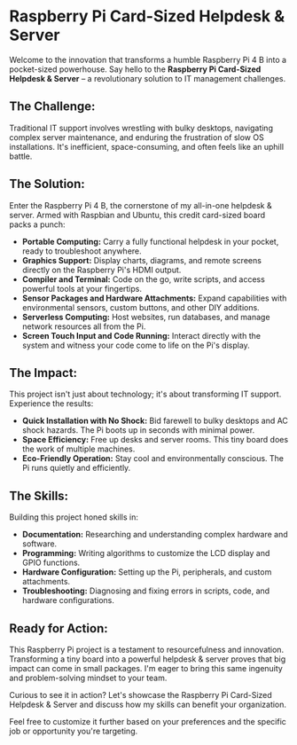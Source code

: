 # Raspberry Pi Card-Sized Helpdesk & Server

Welcome to the innovation that transforms a humble Raspberry Pi 4 B into a pocket-sized powerhouse. Say hello to the **Raspberry Pi Card-Sized Helpdesk & Server** – a revolutionary solution to IT management challenges.

## The Challenge:

Traditional IT support involves wrestling with bulky desktops, navigating complex server maintenance, and enduring the frustration of slow OS installations. It's inefficient, space-consuming, and often feels like an uphill battle.

## The Solution:

Enter the Raspberry Pi 4 B, the cornerstone of my all-in-one helpdesk & server. Armed with Raspbian and Ubuntu, this credit card-sized board packs a punch:

- **Portable Computing:** Carry a fully functional helpdesk in your pocket, ready to troubleshoot anywhere.
- **Graphics Support:** Display charts, diagrams, and remote screens directly on the Raspberry Pi's HDMI output.
- **Compiler and Terminal:** Code on the go, write scripts, and access powerful tools at your fingertips.
- **Sensor Packages and Hardware Attachments:** Expand capabilities with environmental sensors, custom buttons, and other DIY additions.
- **Serverless Computing:** Host websites, run databases, and manage network resources all from the Pi.
- **Screen Touch Input and Code Running:** Interact directly with the system and witness your code come to life on the Pi's display.

## The Impact:

This project isn't just about technology; it's about transforming IT support. Experience the results:

- **Quick Installation with No Shock:** Bid farewell to bulky desktops and AC shock hazards. The Pi boots up in seconds with minimal power.
- **Space Efficiency:** Free up desks and server rooms. This tiny board does the work of multiple machines.
- **Eco-Friendly Operation:** Stay cool and environmentally conscious. The Pi runs quietly and efficiently.

## The Skills:

Building this project honed skills in:

- **Documentation:** Researching and understanding complex hardware and software.
- **Programming:** Writing algorithms to customize the LCD display and GPIO functions.
- **Hardware Configuration:** Setting up the Pi, peripherals, and custom attachments.
- **Troubleshooting:** Diagnosing and fixing errors in scripts, code, and hardware configurations.

## Ready for Action:

This Raspberry Pi project is a testament to resourcefulness and innovation. Transforming a tiny board into a powerful helpdesk & server proves that big impact can come in small packages. I'm eager to bring this same ingenuity and problem-solving mindset to your team.

Curious to see it in action? Let's showcase the Raspberry Pi Card-Sized Helpdesk & Server and discuss how my skills can benefit your organization.

Feel free to customize it further based on your preferences and the specific job or opportunity you're targeting.
